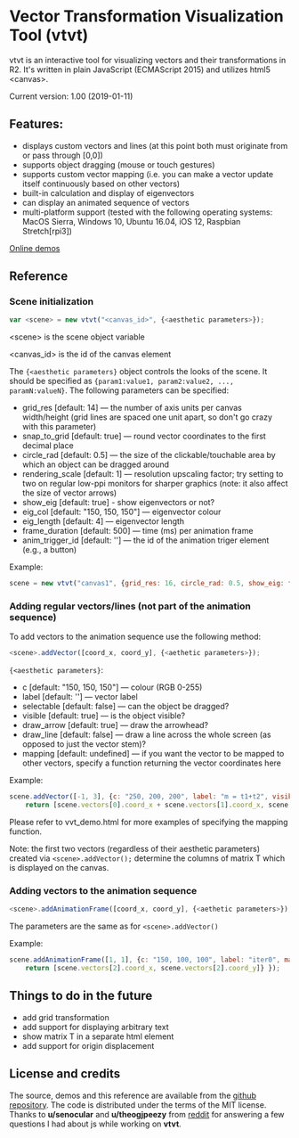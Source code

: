 # Vector Transformation Visualization Tool (vtvt) 
 
vtvt is an interactive tool for visualizing vectors and their transformations in R2. It's written in plain JavaScript (ECMAScript 2015) and utilizes html5 \<canvas\>. 

Current version: 1.00 (2019-01-11)

## Features:
- displays custom vectors and lines (at this point both must originate from or pass through [0,0])
- supports object dragging (mouse or touch gestures)
- supports custom vector mapping (i.e. you can make a vector update itself continuously based on other vectors)
- built-in calculation and display of eigenvectors
- can display an animated sequence of vectors
- multi-platform support (tested with the following operating systems: MacOS Sierra, Windows 10, Ubuntu 16.04, iOS 12, Raspbian Stretch[rpi3])

[Online demos](https://www.expunctis.com/2019/01/11//vtvt-demo.html) 

## Reference

### Scene initialization

```javascript
var <scene> = new vtvt("<canvas_id>", {<aesthetic parameters>});
```
\<scene\> is the scene object variable

\<canvas_id\> is the id of the canvas element

The `{<aesthetic parameters}` object controls the looks of the scene. It should be specified as `{param1:value1, param2:value2, ..., paramN:valueN}`. The following parameters can be specified:

- grid_res [default: 14] — the number of axis units per canvas width/height (grid lines are spaced one unit apart, so don't go crazy with this parameter)
- snap_to_grid [default: true] — round vector coordinates to the first decimal place
- circle_rad [default: 0.5] — the size of the clickable/touchable area by which an object can be dragged around
- rendering_scale [default: 1] — resolution upscaling factor; try setting to two on regular low-ppi monitors for sharper graphics (note: it also affect the size of vector arrows)
- show_eig [default: true] - show eigenvectors or not?
- eig_col [default: "150, 150, 150"] — eigenvector colour
- eig_length [default: 4] — eigenvector length
- frame_duration [default: 500] — time (ms) per animation frame
- anim_trigger_id [default: ''] — the id of the animation triger element (e.g., a button)

Example:

```javascript
scene = new vtvt("canvas1", {grid_res: 16, circle_rad: 0.5, show_eig: false});
```

### Adding regular vectors/lines (not part of the animation sequence)

To add vectors to the animation sequence use the following method:

```javascript
<scene>.addVector([coord_x, coord_y], {<aethetic parameters>});
```

`{<aesthetic parameters}`:

- c [default: "150, 150, 150"] — colour (RGB 0-255)
- label [default: ''] — vector label
- selectable [default: false] — can the object be dragged?
- visible [default: true] — is the object visible?
- draw_arrow [default: true] — draw the arrowhead?
- draw_line [default: false] — draw a line across the whole screen (as opposed to just the vector stem)?
- mapping [default: undefined] — if you want the vector to be mapped to other vectors, specify a function returning the vector coordinates here

Example:

```javascript
scene.addVector([-1, 3], {c: "250, 200, 200", label: "m = t1+t2", visible: true, mapping: function(){ 
	return [scene.vectors[0].coord_x + scene.vectors[1].coord_x, scene.vectors[0].coord_y + scene.vectors[1].coord_y ];} });
```

Please refer to vvt_demo.html for more examples of specifying the mapping function.

Note: the first two vectors (regardless of their aesthetic parameters) created via `<scene>.addVector();` determine the columns of matrix T which is displayed on the canvas.

### Adding vectors to the animation sequence

```javascript
<scene>.addAnimationFrame([coord_x, coord_y], {<aethetic parameters>});
```

The parameters are the same as for `<scene>.addVector()`

Example:

```javascript
scene.addAnimationFrame([1, 1], {c: "150, 100, 100", label: "iter0", mapping: function(){ 
    return [scene.vectors[2].coord_x, scene.vectors[2].coord_y]} });
```

## Things to do in the future

- add grid transformation
- add support for displaying arbitrary text
- show matrix T in a separate html element
- add support for origin displacement

## License and credits

The source, demos and this reference are available from the [github repository](https://github.com/ex-punctis/vtvt). The code is distributed under the terms of the MIT license. Thanks to **u/senocular** and **u/theogjpeezy** from [reddit](www.reddit.com) for answering a few questions I had about js while working on **vtvt**.